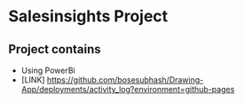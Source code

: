 # Salesinsights Project 

## Project contains

- Using PowerBi
- [LINK] https://github.com/bosesubhash/Drawing-App/deployments/activity_log?environment=github-pages
